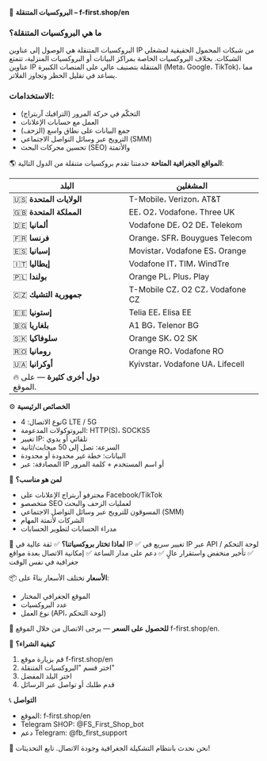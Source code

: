 📡 **البروكسيات المتنقلة – f-first.shop/en**

### ما هي البروكسيات المتنقلة؟
البروكسيات المتنقلة هي الوصول إلى عناوين IP من شبكات المحمول الحقيقية لمشغلي الشبكات.
بخلاف البروكسيات الخاصة بمراكز البيانات أو البروكسيات المنزلية، تتمتع عناوين IP المتنقلة بتصنيف عالي على المنصات الكبيرة (Meta، Google، TikTok)، مما يساعد في تقليل الحظر وتجاوز الفلاتر.

### الاستخدامات:
- التحكّم في حركة المرور (الترافيك آربتراج)
- العمل مع حسابات الإعلانات
- جمع البيانات على نطاق واسع (الزحف)
- الترويج عبر وسائل التواصل الاجتماعي (SMM)
- تحسين محركات البحث (SEO) والأتمتة

🌎 **المواقع الجغرافية المتاحة**
خدمتنا تقدم بروكسيات متنقلة من الدول التالية:

| البلد     | المشغلين |
|------------|----------|
| 🇺🇸 **الولايات المتحدة** | T-Mobile، Verizon، AT&T |
| 🇬🇧 **المملكة المتحدة** | EE، O2، Vodafone، Three UK |
| 🇩🇪 **ألمانيا** | Vodafone DE، O2 DE، Telekom |
| 🇫🇷 **فرنسا** | Orange، SFR، Bouygues Telecom |
| 🇪🇸 **إسبانيا** | Movistar، Vodafone ES، Orange |
| 🇮🇹 **إيطاليا** | Vodafone IT، TIM، WindTre |
| 🇵🇱 **بولندا** | Orange PL، Plus، Play |
| 🇨🇿 **جمهورية التشيك** | T-Mobile CZ، O2 CZ، Vodafone CZ |
| 🇪🇪 **إستونيا** | Telia EE، Elisa EE |
| 🇧🇬 **بلغاريا** | A1 BG، Telenor BG |
| 🇸🇰 **سلوفاكيا** | Orange SK، O2 SK |
| 🇷🇴 **رومانيا** | Orange RO، Vodafone RO |
| 🇺🇦 **أوكرانيا** | Kyivstar، Vodafone UA، Lifecell |
| 🔥 **دول أخرى كثيرة** — على الموقع.

⚙️ **الخصائص الرئيسية**
- نوع الاتصال: 4G LTE / 5G
- البروتوكولات المدعومة: HTTP(S)، SOCKS5
- تغيير IP: تلقائي أو يدوي
- السرعة: تصل إلى 50 ميجابت/ثانية
- البيانات: خطة غير محدودة أو محدودة
- المصادقة: عبر IP أو اسم المستخدم + كلمة المرور

💼 **لمن هو مناسب؟**
- محترفو آربتراج الإعلانات على Facebook/TikTok
- متخصصو SEO لعمليات الزحف والبحث
- المسوقون للترويج عبر وسائل التواصل الاجتماعي (SMM)
- الشركات لأتمتة المهام
- مدراء الحسابات لتطوير الحسابات

🔐 **لماذا تختار بروكسياتنا؟**
✅ ثقة عالية في IP
✅ تغيير سريع في IP عبر API / لوحة التحكم
✅ تأخير منخفض واستقرار عالٍ
✅ دعم على مدار الساعة
✅ إمكانية الاتصال بعدة مواقع جغرافية في نفس الوقت

📦 **الأسعار**
تختلف الأسعار بناءً على:
- الموقع الجغرافي المختار
- عدد البروكسيات
- نوع العمل (API، لوحة التحكم)

💬 **للحصول على السعر** — يرجى الاتصال من خلال الموقع f-first.shop/en.

🛒 **كيفية الشراء؟**
1. قم بزيارة موقع f-first.shop/en
2. اختر قسم "البروكسيات المتنقلة"
3. اختر البلد المفضل
4. قدم طلبك أو تواصل عبر الرسائل

📞 **التواصل**
- الموقع: f-first.shop/en
- Telegram SHOP: @FS_First_Shop_bot
- دعم Telegram: @fb_first_support

🔔 نحن نحدث بانتظام التشكيلة الجغرافية وجودة الاتصال. تابع التحديثات!
